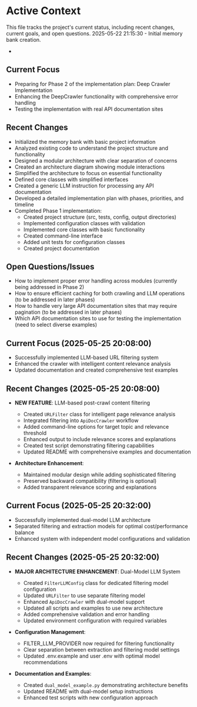 # Active Context

This file tracks the project's current status, including recent changes, current goals, and open questions.
2025-05-22 21:15:30 - Initial memory bank creation.

*

## Current Focus

* Preparing for Phase 2 of the implementation plan: Deep Crawler Implementation
* Enhancing the DeepCrawler functionality with comprehensive error handling
* Testing the implementation with real API documentation sites

## Recent Changes

* Initialized the memory bank with basic project information
* Analyzed existing code to understand the project structure and functionality
* Designed a modular architecture with clear separation of concerns
* Created an architecture diagram showing module interactions
* Simplified the architecture to focus on essential functionality
* Defined core classes with simplified interfaces
* Created a generic LLM instruction for processing any API documentation
* Developed a detailed implementation plan with phases, priorities, and timeline
* Completed Phase 1 implementation:
  - Created project structure (src, tests, config, output directories)
  - Implemented configuration classes with validation
  - Implemented core classes with basic functionality
  - Created command-line interface
  - Added unit tests for configuration classes
  - Created project documentation

## Open Questions/Issues

* How to implement proper error handling across modules (currently being addressed in Phase 2)
* How to ensure efficient caching for both crawling and LLM operations (to be addressed in later phases)
* How to handle very large API documentation sites that may require pagination (to be addressed in later phases)
* Which API documentation sites to use for testing the implementation (need to select diverse examples)
## Current Focus (2025-05-25 20:08:00)

* Successfully implemented LLM-based URL filtering system
* Enhanced the crawler with intelligent content relevance analysis
* Updated documentation and created comprehensive test examples

## Recent Changes (2025-05-25 20:08:00)

* **NEW FEATURE**: LLM-based post-crawl content filtering
  - Created `URLFilter` class for intelligent page relevance analysis
  - Integrated filtering into `ApiDocCrawler` workflow
  - Added command-line options for target topic and relevance threshold
  - Enhanced output to include relevance scores and explanations
  - Created test script demonstrating filtering capabilities
  - Updated README with comprehensive examples and documentation

* **Architecture Enhancement**: 
  - Maintained modular design while adding sophisticated filtering
  - Preserved backward compatibility (filtering is optional)
  - Added transparent relevance scoring and explanations
## Current Focus (2025-05-25 20:32:00)

* Successfully implemented dual-model LLM architecture
* Separated filtering and extraction models for optimal cost/performance balance
* Enhanced system with independent model configurations and validation

## Recent Changes (2025-05-25 20:32:00)

* **MAJOR ARCHITECTURE ENHANCEMENT**: Dual-Model LLM System
  - Created `FilterLLMConfig` class for dedicated filtering model configuration
  - Updated `URLFilter` to use separate filtering model
  - Enhanced `ApiDocCrawler` with dual-model support
  - Updated all scripts and examples to use new architecture
  - Added comprehensive validation and error handling
  - Updated environment configuration with required variables

* **Configuration Management**:
  - FILTER_LLM_PROVIDER now required for filtering functionality
  - Clear separation between extraction and filtering model settings
  - Updated .env.example and user .env with optimal model recommendations

* **Documentation and Examples**:
  - Created `dual_model_example.py` demonstrating architecture benefits
  - Updated README with dual-model setup instructions
  - Enhanced test scripts with new configuration approach